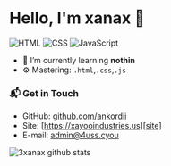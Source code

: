 # Hello, I'm xanax 👋

![HTML](https://img.shields.io/badge/HTML-Chillin-orange)
![CSS](https://img.shields.io/badge/CSS-Chillin-blue)
![JavaScript](https://img.shields.io/badge/JavaScript-Chillin-yellow)

- 🌱 I’m currently learning **nothin**
- ⚙️ Mastering: `.html`,`.css`,`.js`

### 📬 Get in Touch

- GitHub: [github.com/ankordii][github]
- Site: [https://xayooindustries.us][site]
- E-mail: admin@4uss.cyou



![3xanax github stats](https://github-readme-stats.vercel.app/api?username=ankordii&show_icons=true&hide_border=true&theme=dracula)

[github]: https://github.com/ankordii
[site]: https://xayooindustries.us
